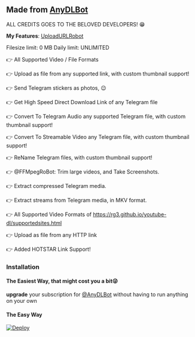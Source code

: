 ## Made from [AnyDLBot](https://telegram.dog/AnyDLBot)

ALL CREDITS GOES TO THE BELOVED DEVELOPERS! 😁


**My Features**:
[UploadURLRobot](https://telegram.dog/UploadURLRobot)

Filesize limit: 0 MB
Daily limit: UNLIMITED

👉 All Supported Video / File Formats

👉 Upload as file from any supported link, with custom thumbnail support!

👉 Send Telegram stickers as photos, 😉

👉 Get High Speed Direct Download Link of any Telegram file

👉 Convert To Telegram Audio any supported Telegram file, with custom thumbnail support!

👉 Convert To Streamable Video any Telegram file, with custom thumbnail support!

👉 ReName Telegram files, with custom thumbnail support!

👉 @FFMpegRoBot: Trim large videos, and Take Screenshots.

👉 Extract compressed Telegram media.

👉 Extract streams from Telegram media, in MKV format.

👉 All Supported Video Formats of https://rg3.github.io/youtube-dl/supportedsites.html

👉 Upload as file from any HTTP link

👉 Added HOTSTAR Link Support!

### Installation

#### The Easiest Way, that might cost you a bit😜

**upgrade** your subscription for [@AnyDLBot](https://telegram.dog/AnyDLBot) without having to run anything on your own

#### The Easy Way

[![Deploy](https://www.herokucdn.com/deploy/button.svg)](https://www.heroku.com/deploy?template=https://github.com/DrugLordHeisenberg/UPLOADURLROBOT-Anydlbotclone/)
